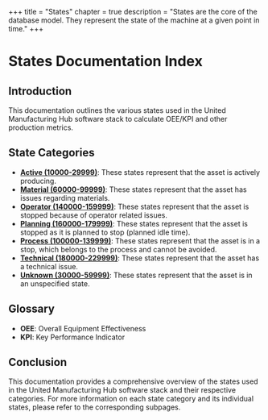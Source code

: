 +++
title = "States"
chapter = true
description = "States are the core of the database model. They represent the state of the machine at a given point in time."
+++


# States Documentation Index

## Introduction
This documentation outlines the various states used in the United Manufacturing Hub software stack to calculate OEE/KPI and other production metrics.

## State Categories
- **[Active (10000-29999)](/docs/architecture/datamodel/states/active/)**: These states represent that the asset is actively producing.
- **[Material (60000-99999)](/docs/architecture/datamodel/states/material)**: These states represent that the asset has issues regarding materials.
- **[Operator (140000-159999)](/docs/architecture/datamodel/states/operator)**: These states represent that the asset is stopped because of operator related issues.
- **[Planning (160000-179999)](/docs/architecture/datamodel/states/planning)**: These states represent that the asset is stopped as it is planned to stop (planned idle time).
- **[Process (100000-139999)](/docs/architecture/datamodel/states/process)**: These states represent that the asset is in a stop, which belongs to the process and cannot be avoided.
- **[Technical (180000-229999)](/docs/architecture/datamodel/states/technical)**: These states represent that the asset has a technical issue.
- **[Unknown (30000-59999)](/docs/architecture/datamodel/states/unknown)**: These states represent that the asset is in an unspecified state.
 


## Glossary
- **OEE**: Overall Equipment Effectiveness
- **KPI**: Key Performance Indicator

## Conclusion
This documentation provides a comprehensive overview of the states used in the United Manufacturing Hub software stack and their respective categories. For more information on each state category and its individual states, please refer to the corresponding subpages.

